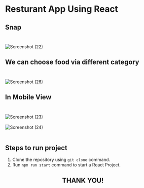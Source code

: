 # Resturant App Using React

## Snap <br><br>

![Screenshot (22)](https://user-images.githubusercontent.com/107469214/221340891-c8141fbf-9b89-4d8d-b008-c21d390de996.png)

## We can choose food via different category <br><br>
![Screenshot (26)](https://user-images.githubusercontent.com/107469214/221341136-60ad7d8f-3df5-4855-bf0b-062010c81e14.png)

## In Mobile View <br><br>

![Screenshot (23)](https://user-images.githubusercontent.com/107469214/221340786-2ee5e083-b182-43a2-9198-0c6b791fcdd7.png)<br><br>
![Screenshot (24)](https://user-images.githubusercontent.com/107469214/221340734-9dabd040-98f6-4b65-962c-9b199ca01fad.png) <br><br>

## Steps to run project
1. Clone the repository using `git clone` command.
2. Run `npm run start` command to start a React Project.


<h2 align="center">THANK YOU!</h2>
